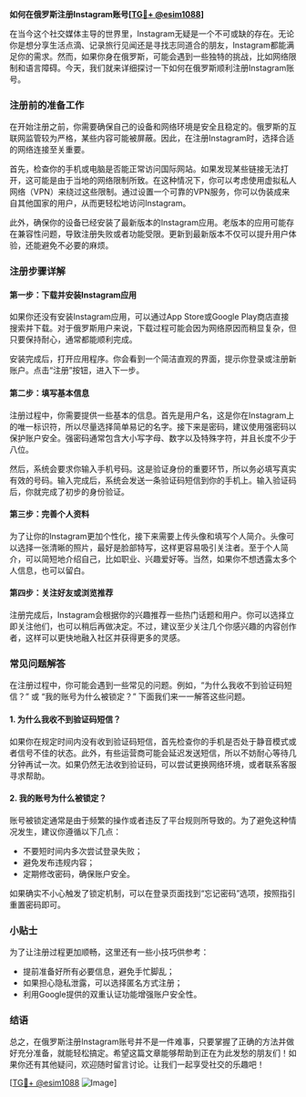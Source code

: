 **如何在俄罗斯注册Instagram账号[[TG💪+ @esim1088](https://t.me/s/esim1088)]**

在当今这个社交媒体主导的世界里，Instagram无疑是一个不可或缺的存在。无论你是想分享生活点滴、记录旅行见闻还是寻找志同道合的朋友，Instagram都能满足你的需求。然而，如果你身在俄罗斯，可能会遇到一些独特的挑战，比如网络限制和语言障碍。今天，我们就来详细探讨一下如何在俄罗斯顺利注册Instagram账号。

### 注册前的准备工作

在开始注册之前，你需要确保自己的设备和网络环境是安全且稳定的。俄罗斯的互联网监管较为严格，某些内容可能被屏蔽。因此，在注册Instagram时，选择合适的网络连接至关重要。

首先，检查你的手机或电脑是否能正常访问国际网站。如果发现某些链接无法打开，这可能是由于当地的网络限制所致。在这种情况下，你可以考虑使用虚拟私人网络（VPN）来绕过这些限制。通过设置一个可靠的VPN服务，你可以伪装成来自其他国家的用户，从而更轻松地访问Instagram。

此外，确保你的设备已经安装了最新版本的Instagram应用。老版本的应用可能存在兼容性问题，导致注册失败或者功能受限。更新到最新版本不仅可以提升用户体验，还能避免不必要的麻烦。

### 注册步骤详解

#### 第一步：下载并安装Instagram应用

如果你还没有安装Instagram应用，可以通过App Store或Google Play商店直接搜索并下载。对于俄罗斯用户来说，下载过程可能会因为网络原因而稍显复杂，但只要保持耐心，通常都能顺利完成。

安装完成后，打开应用程序。你会看到一个简洁直观的界面，提示你登录或注册新账户。点击“注册”按钮，进入下一步。

#### 第二步：填写基本信息

注册过程中，你需要提供一些基本的信息。首先是用户名，这是你在Instagram上的唯一标识符，所以尽量选择简单易记的名字。接下来是密码，建议使用强密码以保护账户安全。强密码通常包含大小写字母、数字以及特殊字符，并且长度不少于八位。

然后，系统会要求你输入手机号码。这是验证身份的重要环节，所以务必填写真实有效的号码。输入完成后，系统会发送一条验证码短信到你的手机上。输入验证码后，你就完成了初步的身份验证。

#### 第三步：完善个人资料

为了让你的Instagram更加个性化，接下来需要上传头像和填写个人简介。头像可以选择一张清晰的照片，最好是脸部特写，这样更容易吸引关注者。至于个人简介，可以简短地介绍自己，比如职业、兴趣爱好等。当然，如果你不想透露太多个人信息，也可以留白。

#### 第四步：关注好友或浏览推荐

注册完成后，Instagram会根据你的兴趣推荐一些热门话题和用户。你可以选择立即关注他们，也可以稍后再做决定。不过，建议至少关注几个你感兴趣的内容创作者，这样可以更快地融入社区并获得更多的灵感。

### 常见问题解答

在注册过程中，你可能会遇到一些常见的问题。例如，“为什么我收不到验证码短信？” 或 “我的账号为什么被锁定？” 下面我们来一一解答这些问题。

#### 1. 为什么我收不到验证码短信？

如果你在规定时间内没有收到验证码短信，首先检查你的手机是否处于静音模式或者信号不佳的状态。此外，有些运营商可能会延迟发送短信，所以不妨耐心等待几分钟再试一次。如果仍然无法收到验证码，可以尝试更换网络环境，或者联系客服寻求帮助。

#### 2. 我的账号为什么被锁定？

账号被锁定通常是由于频繁的操作或者违反了平台规则所导致的。为了避免这种情况发生，建议你遵循以下几点：

- 不要短时间内多次尝试登录失败；
- 避免发布违规内容；
- 定期修改密码，确保账户安全。

如果确实不小心触发了锁定机制，可以在登录页面找到“忘记密码”选项，按照指引重置密码即可。

### 小贴士

为了让注册过程更加顺畅，这里还有一些小技巧供参考：

- 提前准备好所有必要信息，避免手忙脚乱；
- 如果担心隐私泄露，可以选择匿名方式注册；
- 利用Google提供的双重认证功能增强账户安全性。

### 结语

总之，在俄罗斯注册Instagram账号并不是一件难事，只要掌握了正确的方法并做好充分准备，就能轻松搞定。希望这篇文章能够帮助到正在为此发愁的朋友们！如果你还有其他疑问，欢迎随时留言讨论。让我们一起享受社交的乐趣吧！

[[TG💪+ @esim1088](https://t.me/s/esim1088) ![Image](https://i.postimg.cc/4NQfJmqS/Snipaste-2025-05-13-00-14-12.png)]